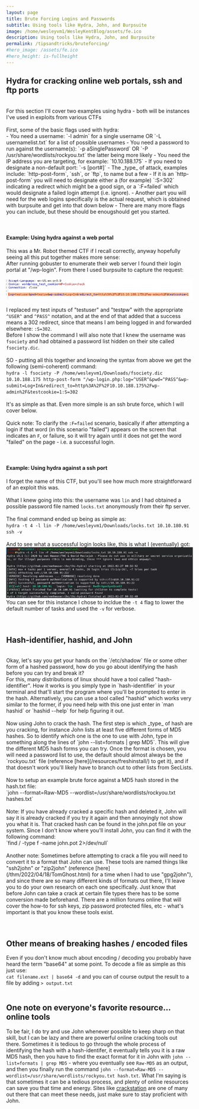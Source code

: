```yaml
---
layout: page
title: Brute Forcing Logins and Passwords
subtitle: Using tools like Hydra, John, and Burpsuite
image: /home/wesleyvm1/WesleyKentBlog/assets/fe.ico
description: Using tools like Hydra, John, and Burpsuite
permalink: /tipsandtricks/bruteforcing/
#hero_image: /assets/fe.ico
#hero_height: is-fullheight
---
```


## Hydra for cracking online web portals, ssh and ftp ports
<br>
For this section I'll cover two examples using hydra - both will be instances I've used in exploits from various CTFs<br><br>
First, some of the basic flags used with hydra:<br>
- You need a username: `-l admin` for a single username OR `-L usernamelist.txt` for a list of possible usernames
- You need a password to run against the username(s): `-p aSinglePassword` OR `-P /usr/share/wordlists/rockyou.txt`  the latter being more likely
- You need the IP address you are targeting, for example: `10.10.188.175`
- If you need to designate a non-default port: `-s [port#]`
- The _type_ of attack, examples include: `http-post-form`, `ssh`, or `ftp`, to name but a few
- If it is an `http-post-form` you will need to designate either a (for example) `:S=302` indicating a redirect which might be a good sign, or a `:F=failed` which would designate a failed login attempt (i.e. ignore).
- Another part you will need for the web logins specifically is the actual request, which is obtained with burpsuite and get into that down below
- There are many more flags you can include, but these should be enougshould get you started.
<br><br><br>

#### Example: Using hydra against a web portal
This was a Mr. Robot themed CTF if I recall correctly, anyway hopefully seeing all this put together makes more sense:<br>
After running gobuster to enumerate their web server I found their login portal at "/wp-login". From there I used burpsuite to capture the request:<br>
<br>![](/assets/burp1.jpg)<br><br>
I replaced my test inputs of "testuser" and "testpw" with the appropriate `^USER^` and `^PASS^` notation, and at the end of that added that a success means a 302 redirect, since that means I am being logged in and forwarded elsewhere: `:S=302`.<br>
Before I show the command I will also note that I knew the username was `fsociety` and had obtained a password list hidden on their site called `fsociety.dic`.<br><br>
SO - putting all this together and knowing the syntax from above we get the following (semi-coherent) command:<br>
`hydra -l fsociety -P /home/wesleyvm1/Downloads/fsociety.dic 10.10.188.175 http-post-form "/wp-login.php:log=^USER^&pwd=^PASS^&wp-submit=Log+In&redirect_to=http%3A%2F%2F10.10.188.175%2Fwp-admin%2F&testcookie=1:S=302`<br>
<br>
It's as simple as that. Even more simple is an ssh brute force, which I will cover below.<br><br>
Quick note: To clarify the `:F=failed` scenario, basically if after attempting a login if that word (in this scenario "failed") appears on the screen that indicates an `F`, or failure, so it will try again until it does not get the word "failed" on the page - i.e. a successful login.
<br><br><br>
#### Example: Using hydra against a ssh port
I forget the name of this CTF, but you'll see how much more straightforward of an exploit this was.<br><br>
What I knew going into this: the username was `lin` and I had obtained a possible password file named `locks.txt` anonymously from their ftp server.
<br><br>
The final command ended up being as simple as:<br>
`hydra -t 4 -l lin -P /home/wesleyvm1/Downloads/locks.txt 10.10.180.91 ssh -v`<br><br>
And to see what a successful login looks like, this is what I (eventually) got:<br>
![](/assets/hydra1.jpg)<br>
You can see for this instance I chose to incldue the `-t 4` flag to lower the default number of tasks and used the `-v` for verbose.<br><br><br>

## Hash-identifier, hashid, and John
<br>
Okay, let's say you get your hands on the `/etc/shadow` file or some other form of a hashed password, how do you go about identifying the hash before you can try and break it?<br>
For this, many distributions of linux should have a tool called "hash-identifier". How it works is you simply type in `hash-identifier` in your terminal and that'll start the program where you'll be prompted to enter in the hash. Alternatively, you can use a tool called "hashid" which works very similar to the former, if you need help with this one just enter in `man hashid` or `hashid --help` for help figuring it out.
<br><br>
Now using John to crack the hash. The first step is which _type_ of hash are you cracking, for instance John lists at least five different forms of MD5 hashes. So to identify which one is the one to use with John, type in something along the lines of `john --list=formats | grep MD5`. This will give the different MD5 hash forms you can try. Once the format is chosen, you will need a password list to use, the default should almost always be the `rockyou.txt` file (reference [here](/resources/freshinstall/) to get it), and if that doesn't work you'll likely have to branch out to other lists from SecLists.
<br><br>
Now to setup an example brute force against a MD5 hash stored in the hash.txt file:<br>
`john --format=Raw-MD5 --wordlist=/usr/share/wordlists/rockyou.txt hashes.txt`<br>
<br>
Note: If you have already cracked a specific hash and deleted it, John will say it is already cracked if you try it again and then annoyingly not show you what it is. That cracked hash can be found in the john.pot file on your system. Since I don't know where you'll install John, you can find it with the following command:<br>
`find / -type f -name john.pot 2>/dev/null`<br>
<br>
Another note: Sometimes before attempting to crack a file you will need to convert it to a format that John can use. These tools are named things like "ssh2john" or "zip2john" (reference [here](/thm/2022/04/18/TomGhost.html) for a time when I had to use "gpg2john"), and since there are so many different kinds of formats out there, I'll leave you to do your own research on each one specifically. Just know that before John can take a crack at certain file types there has to be some conversion made beforehand. There are a million forums online that will cover the how-to for ssh keys, zip password protected files, etc - what's important is that you know these tools exist.<br>
<br><br>

## Other means of breaking hashes / encoded files
Even if you don't know much about encoding / decoding you probably have heard the term "base64" at some point. To decode a file as simple as this just use:<br>
`cat filename.ext | base64 -d` and you can of course output the result to a file by adding `> output.txt`
<br><br>

## One note on everyone's favorite resource... online tools
To be fair, I do try and use John whenever possible to keep sharp on that skill, but I can be lazy and there are powerful online cracking tools out there. Sometimes it is tedious to go through the whole process of identifying the hash with a hash-identifer, it eventually tells you it is a raw MD5 hash, then you have to find the exact format for it in John with `john --list=formats | grep MD5` - where you eventually see `Raw-MD5` as an output, and then you finally run the command `john --format=Raw-MD5 --wordlist=/usr/share/wordlists/rockyou.txt hash.txt`. What I'm saying is that sometimes it can be a tedious process, and plenty of online resources can save you that time and energy. Sites like [crackstation](https://crackstation.net/) are one of many out there that can meet these needs, just make sure to stay proficient with John.
<br>
